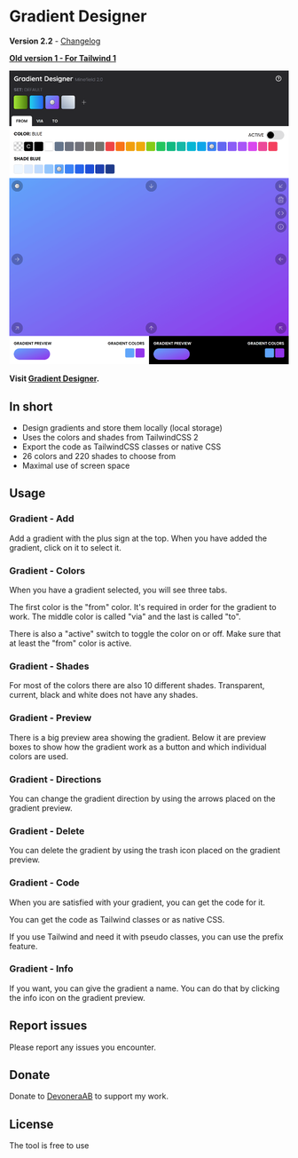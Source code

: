 # Gradient Designer

**Version 2.2** - [Changelog](CHANGELOG.md)

**[Old version 1 - For Tailwind 1](https://gradient-designer.csspost.com/v1.0/)**

[![Screenshot](screenshot.png)](https://gradient-designer.csspost.com/)

**Visit [Gradient Designer](https://gradient-designer.csspost.com/).**

## In short

- Design gradients and store them locally (local storage)
- Uses the colors and shades from TailwindCSS 2
- Export the code as TailwindCSS classes or native CSS
- 26 colors and 220 shades to choose from
- Maximal use of screen space

## Usage

### Gradient - Add

Add a gradient with the plus sign at the top. When you have added the gradient, click on it to select it.

### Gradient - Colors

When you have a gradient selected, you will see three tabs.

The first color is the "from" color. It's required in order for the gradient to work. The middle color is called "via" and the last is called "to".

There is also a "active" switch to toggle the color on or off. Make sure that at least the "from" color is active.

### Gradient - Shades

For most of the colors there are also 10 different shades. Transparent, current, black and white does not have any shades.

### Gradient - Preview

There is a big preview area showing the gradient. Below it are preview boxes to show how the gradient work as a button and which individual colors are used.

### Gradient - Directions

You can change the gradient direction by using the arrows placed on the gradient preview.

### Gradient - Delete

You can delete the gradient by using the trash icon placed on the gradient preview.

### Gradient - Code

When you are satisfied with your gradient, you can get the code for it.

You can get the code as Tailwind classes or as native CSS.

If you use Tailwind and need it with pseudo classes, you can use the prefix feature.

### Gradient - Info

If you want, you can give the gradient a name. You can do that by clicking the info icon on the gradient preview.

## Report issues

Please report any issues you encounter.

## Donate

Donate to [DevoneraAB](https://www.paypal.me/DevoneraAB) to support my work.

## License

The tool is free to use
